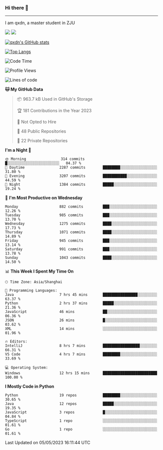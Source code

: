 ### Hi there 👋
---

I am qxdn, a master student in ZJU

[![](https://img.shields.io/badge/blog-qxdn-brightgreen?style=for-the-badge&logo=hexo)](https://qianxu.run) [![](https://img.shields.io/badge/bilibili-qxdn-ff69b4?style=for-the-badge&logo=Bilibili)](https://space.bilibili.com/11674667)


[![qxdn's GitHub stats](https://github-readme-stats.vercel.app/api?username=qxdn&count_private=true&show_icons=true)](https://github.com/qxdn)

[![Top Langs](https://github-readme-stats.vercel.app/api/top-langs/?username=qxdn&layout=compact)](https://github.com/qxdn)

<!--START_SECTION:waka-->
![Code Time](http://img.shields.io/badge/Code%20Time-1%2C013%20hrs%2033%20mins-blue)

![Profile Views](http://img.shields.io/badge/Profile%20Views-0-blue)

![Lines of code](https://img.shields.io/badge/From%20Hello%20World%20I%27ve%20Written-10.5%20million%20lines%20of%20code-blue)

**🐱 My GitHub Data** 

> 📦 963.7 kB Used in GitHub's Storage 
 > 
> 🏆 181 Contributions in the Year 2023
 > 
> 🚫 Not Opted to Hire
 > 
> 📜 48 Public Repositories 
 > 
> 🔑 22 Private Repositories 
 > 
**I'm a Night 🦉** 

```text
🌞 Morning                314 commits         █░░░░░░░░░░░░░░░░░░░░░░░░   04.37 % 
🌆 Daytime                2287 commits        ████████░░░░░░░░░░░░░░░░░   31.80 % 
🌃 Evening                3207 commits        ███████████░░░░░░░░░░░░░░   44.59 % 
🌙 Night                  1384 commits        █████░░░░░░░░░░░░░░░░░░░░   19.24 % 
```
📅 **I'm Most Productive on Wednesday** 

```text
Monday                   882 commits         ███░░░░░░░░░░░░░░░░░░░░░░   12.26 % 
Tuesday                  985 commits         ███░░░░░░░░░░░░░░░░░░░░░░   13.70 % 
Wednesday                1275 commits        ████░░░░░░░░░░░░░░░░░░░░░   17.73 % 
Thursday                 1071 commits        ████░░░░░░░░░░░░░░░░░░░░░   14.89 % 
Friday                   945 commits         ███░░░░░░░░░░░░░░░░░░░░░░   13.14 % 
Saturday                 991 commits         ███░░░░░░░░░░░░░░░░░░░░░░   13.78 % 
Sunday                   1043 commits        ████░░░░░░░░░░░░░░░░░░░░░   14.50 % 
```


📊 **This Week I Spent My Time On** 

```text
🕑︎ Time Zone: Asia/Shanghai

💬 Programming Languages: 
Java                     7 hrs 45 mins       ████████████████░░░░░░░░░   63.37 % 
Python                   2 hrs 37 mins       █████░░░░░░░░░░░░░░░░░░░░   21.36 % 
JavaScript               46 mins             ██░░░░░░░░░░░░░░░░░░░░░░░   06.36 % 
JSON                     26 mins             █░░░░░░░░░░░░░░░░░░░░░░░░   03.62 % 
XML                      14 mins             ░░░░░░░░░░░░░░░░░░░░░░░░░   01.96 % 

🔥 Editors: 
IntelliJ                 8 hrs 7 mins        █████████████████░░░░░░░░   66.31 % 
VS Code                  4 hrs 7 mins        ████████░░░░░░░░░░░░░░░░░   33.69 % 

💻 Operating System: 
Windows                  12 hrs 15 mins      █████████████████████████   100.00 % 
```

**I Mostly Code in Python** 

```text
Python                   19 repos            ████████░░░░░░░░░░░░░░░░░   30.65 % 
Java                     12 repos            █████░░░░░░░░░░░░░░░░░░░░   19.35 % 
JavaScript               3 repos             █░░░░░░░░░░░░░░░░░░░░░░░░   04.84 % 
TypeScript               1 repo              ░░░░░░░░░░░░░░░░░░░░░░░░░   01.61 % 
Go                       1 repo              ░░░░░░░░░░░░░░░░░░░░░░░░░   01.61 % 
```




 Last Updated on 05/05/2023 16:11:44 UTC
<!--END_SECTION:waka-->

<!--
**qxdn/qxdn** is a ✨ _special_ ✨ repository because its `README.md` (this file) appears on your GitHub profile.

Here are some ideas to get you started:

- 🔭 I’m currently working on ...
- 🌱 I’m currently learning ...
- 👯 I’m looking to collaborate on ...
- 🤔 I’m looking for help with ...
- 💬 Ask me about ...
- 📫 How to reach me: ...
- 😄 Pronouns: ...
- ⚡ Fun fact: ...
-->
